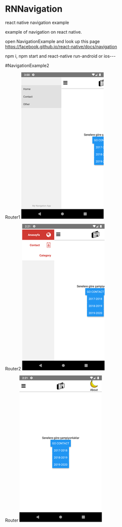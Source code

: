 # RNNavigation

react native navigation example

example of navigation on react native.

open NavigationExample and look up this page https://facebook.github.io/react-native/docs/navigation

npm i, npm start and react-native run-android or ios---



#NavigationExample2

Router1
![alt text](https://github.com/alperenyanc/RNNavigation/blob/bro/SS1.png )

Router2
![alt text](https://github.com/alperenyanc/RNNavigation/blob/bro/SS2.png  )

Router
![alt text](https://github.com/alperenyanc/RNNavigation/blob/bro/SS3.png )



